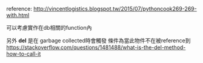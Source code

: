 reference:
http://vincentlogistics.blogspot.tw/2015/07/pythoncook269-269-with.html

可以考慮實作在db相關的function內

另外 __del__ 是在 garbage collected時會觸發
條件為當此物件不在被reference到
https://stackoverflow.com/questions/1481488/what-is-the-del-method-how-to-call-it

